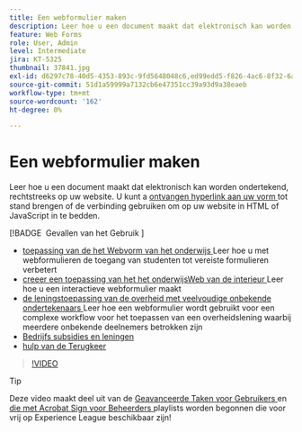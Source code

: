 ```yaml
---
title: Een webformulier maken
description: Leer hoe u een document maakt dat elektronisch kan worden ondertekend op uw website
feature: Web Forms
role: User, Admin
level: Intermediate
jira: KT-5325
thumbnail: 37841.jpg
exl-id: d6297c78-40d5-4353-893c-9fd5648048c6,ed99edd5-f826-4ac6-8f32-6a4e6e48ddc6
source-git-commit: 51d1a59999a7132cb6e47351cc39a93d9a38eaeb
workflow-type: tm+mt
source-wordcount: '162'
ht-degree: 0%

---
```


# Een webformulier maken

Leer hoe u een document maakt dat elektronisch kan worden ondertekend, rechtstreeks op uw website. U kunt a [ ontvangen hyperlink aan uw vorm ](https://salesforceintegration.na2.echosign.com/public/esignWidget?wid=CBFCIBAA3AAABLblqZhBTZvjMual0H-M6HTSunw9hV1t-OdGbQI3d-nWJdEH76dHPxK1QH6DO9XGjch6QVho*) tot stand brengen of de verbinding gebruiken om op uw website in HTML of JavaScript in te bedden.

[!BADGE &#x200B; Gevallen van het Gebruik &#x200B;]

* [ toepassing van de het Webvorm van het onderwijs ](https://experienceleague.adobe.com/docs/document-cloud-learn/sign-learning-hub/expand/recipes/edu/usecase-edu-intern.html?lang=nl-NL)
Leer hoe u met webformulieren de toegang van studenten tot vereiste formulieren verbetert
* [ creeer een toepassing van het het onderwijsWeb van de interieur ](https://experienceleague.adobe.com/docs/document-cloud-learn/sign-learning-hub/expand/recipes/edu/usecase-edu-intern-create.html?lang=nl-NL)
Leer hoe u een interactieve webformulier maakt
* [ de leningstoepassing van de overheid met veelvoudige onbekende ondertekenaars ](https://experienceleague.adobe.com/docs/document-cloud-learn/sign-learning-hub/expand/recipes/gov/webform-multiple-signers.html?lang=nl-NL)
Leer hoe een webformulier wordt gebruikt voor een complexe workflow voor het toepassen van een overheidslening waarbij meerdere onbekende deelnemers betrokken zijn
* [ Bedrijfs subsidies en leningen ](https://experienceleague.adobe.com/docs/document-cloud-learn/sign-learning-hub/expand/recipes/gov/usecasegovgrants.html?lang=nl-NL)
* [ hulp van de Terugkeer ](https://experienceleague.adobe.com/docs/document-cloud-learn/sign-learning-hub/expand/recipes/gov/usecasegovreemployment.html?lang=nl-NL)

>[!VIDEO](https://video.tv.adobe.com/v/37841?quality=12&learn=on&hidetitle=true)

>[!TIP]
>
>Deze video maakt deel uit van de [ Geavanceerde Taken voor Gebruikers ](https://experienceleague.adobe.com/nl/playlists/acrobat-sign-perform-advanced-tasks-business-users) en [ die met Acrobat Sign voor Beheerders ](https://experienceleague.adobe.com/nl/playlists/acrobat-sign-get-started-administrators) playlists worden begonnen die voor vrij op Experience League beschikbaar zijn!
